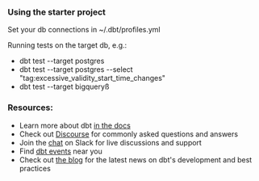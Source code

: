 ### Using the starter project

Set your db connections in ~/.dbt/profiles.yml

Running tests on the target db, e.g.:
- dbt test --target postgres 
- dbt test --target postgres --select "tag:excessive_validity_start_time_changes"
- dbt test --target bigqueryß


### Resources:
- Learn more about dbt [in the docs](https://docs.getdbt.com/docs/introduction)
- Check out [Discourse](https://discourse.getdbt.com/) for commonly asked questions and answers
- Join the [chat](https://community.getdbt.com/) on Slack for live discussions and support
- Find [dbt events](https://events.getdbt.com) near you
- Check out [the blog](https://blog.getdbt.com/) for the latest news on dbt's development and best practices
